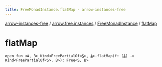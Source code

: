 ```yaml
---
title: FreeMonadInstance.flatMap - arrow-instances-free
---
```


[arrow-instances-free](../../index.html) / [arrow.free.instances](../index.html) / [FreeMonadInstance](index.html) / [flatMap](./flat-map.html)

# flatMap

`open fun <A, B> Kind<FreePartialOf<`[`S`](index.html#S)`>, `[`A`](flat-map.html#A)`>.flatMap(f: (`[`A`](flat-map.html#A)`) -> Kind<FreePartialOf<`[`S`](index.html#S)`>, `[`B`](flat-map.html#B)`>): Free<`[`S`](index.html#S)`, `[`B`](flat-map.html#B)`>`